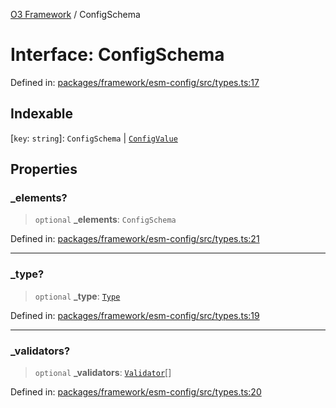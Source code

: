 [O3 Framework](../API.md) / ConfigSchema

# Interface: ConfigSchema

Defined in: [packages/framework/esm-config/src/types.ts:17](https://github.com/its-kios09/openmrs-esm-core/blob/main/packages/framework/esm-config/src/types.ts#L17)

## Indexable

\[`key`: `string`\]: `ConfigSchema` \| [`ConfigValue`](../type-aliases/ConfigValue.md)

## Properties

### \_elements?

> `optional` **\_elements**: `ConfigSchema`

Defined in: [packages/framework/esm-config/src/types.ts:21](https://github.com/its-kios09/openmrs-esm-core/blob/main/packages/framework/esm-config/src/types.ts#L21)

***

### \_type?

> `optional` **\_type**: [`Type`](../enumerations/Type.md)

Defined in: [packages/framework/esm-config/src/types.ts:19](https://github.com/its-kios09/openmrs-esm-core/blob/main/packages/framework/esm-config/src/types.ts#L19)

***

### \_validators?

> `optional` **\_validators**: [`Validator`](../type-aliases/Validator.md)[]

Defined in: [packages/framework/esm-config/src/types.ts:20](https://github.com/its-kios09/openmrs-esm-core/blob/main/packages/framework/esm-config/src/types.ts#L20)
